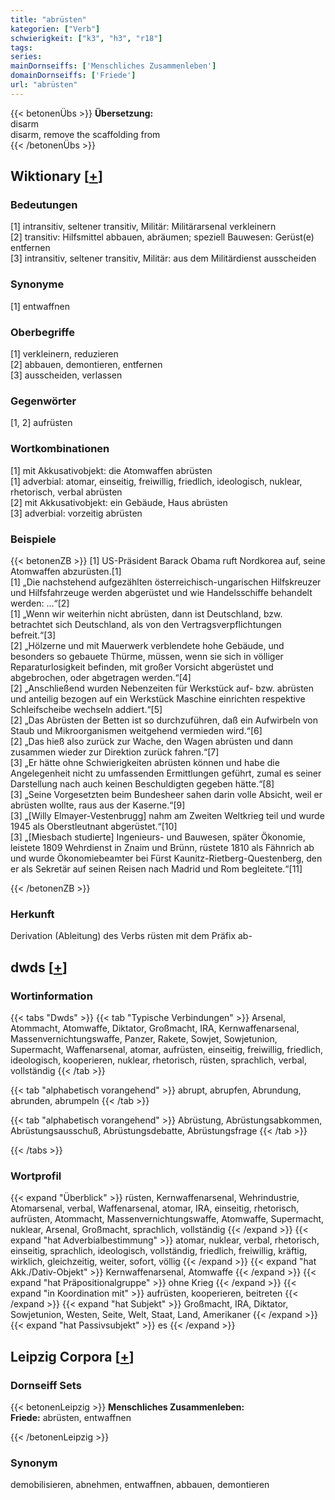 ```yaml
---
title: "abrüsten"
kategorien: ["Verb"]
schwierigkeit: ["k3", "h3", "r18"]
tags:
series:
mainDornseiffs: ['Menschliches Zusammenleben']
domainDornseiffs: ['Friede']
url: "abrüsten"
---
```


{{< betonenÜbs >}}
**Übersetzung:**  
disarm  
disarm, remove the scaffolding from  
{{< /betonenÜbs >}}

## Wiktionary [[+](https://de.wiktionary.org/wiki/abrüsten)]

### Bedeutungen
[1] intransitiv, seltener transitiv, Militär: Militärarsenal verkleinern  
[2] transitiv: Hilfsmittel abbauen, abräumen; speziell Bauwesen: Gerüst(e) entfernen  
[3] intransitiv, seltener transitiv, Militär: aus dem Militärdienst ausscheiden  

### Synonyme
[1] entwaffnen  

### Oberbegriffe
[1] verkleinern, reduzieren  
[2] abbauen, demontieren, entfernen  
[3] ausscheiden, verlassen  

### Gegenwörter
[1, 2] aufrüsten  

### Wortkombinationen
[1] mit Akkusativobjekt: die Atomwaffen abrüsten  
[1] adverbial: atomar, einseitig, freiwillig, friedlich, ideologisch, nuklear, rhetorisch, verbal abrüsten  
[2] mit Akkusativobjekt: ein Gebäude, Haus abrüsten  
[3] adverbial: vorzeitig abrüsten  

### Beispiele
{{< betonenZB >}}
[1] US-Präsident Barack Obama ruft Nordkorea auf, seine Atomwaffen abzurüsten.[1]  
[1] „Die nachstehend aufgezählten österreichisch-ungarischen Hilfskreuzer und Hilfsfahrzeuge werden abgerüstet und wie Handelsschiffe behandelt werden: …“[2]  
[1] „Wenn wir weiterhin nicht abrüsten, dann ist Deutschland, bzw. betrachtet sich Deutschland, als von den Vertragsverpflichtungen befreit.“[3]  
[2] „Hölzerne und mit Mauerwerk verblendete hohe Gebäude, und besonders so gebauete Thürme, müssen, wenn sie sich in völliger Reparaturlosigkeit befinden, mit großer Vorsicht abgerüstet und abgebrochen, oder abgetragen werden.“[4]  
[2] „Anschließend wurden Nebenzeiten für Werkstück auf- bzw. abrüsten und anteilig bezogen auf ein Werkstück Maschine einrichten respektive Schleifscheibe wechseln addiert.“[5]  
[2] „Das Abrüsten der Betten ist so durchzuführen, daß ein Aufwirbeln von Staub und Mikroorganismen weitgehend vermieden wird.“[6]  
[2] „Das hieß also zurück zur Wache, den Wagen abrüsten und dann zusammen wieder zur Direktion zurück fahren.“[7]  
[3] „Er hätte ohne Schwierigkeiten abrüsten können und habe die Angelegenheit nicht zu umfassenden Ermittlungen geführt, zumal es seiner Darstellung nach auch keinen Beschuldigten gegeben hätte.“[8]  
[3] „Seine Vorgesetzten beim Bundesheer sahen darin volle Absicht, weil er abrüsten wollte, raus aus der Kaserne.“[9]  
[3] „[Willy Elmayer-Vestenbrugg] nahm am Zweiten Weltkrieg teil und wurde 1945 als Oberstleutnant abgerüstet.“[10]  
[3] „[Miesbach studierte] Ingenieurs- und Bauwesen, später Ökonomie, leistete 1809 Wehrdienst in Znaim und Brünn, rüstete 1810 als Fähnrich ab und wurde Ökonomiebeamter bei Fürst Kaunitz-Rietberg-Questenberg, den er als Sekretär auf seinen Reisen nach Madrid und Rom begleitete.“[11]  

{{< /betonenZB >}}
### Herkunft
Derivation (Ableitung) des Verbs rüsten mit dem Präfix ab-  



## dwds [[+](https://www.dwds.de/wb/abrüsten)]

### Wortinformation
{{< tabs "Dwds" >}}
{{< tab "Typische Verbindungen" >}}
Arsenal, Atommacht, Atomwaffe, Diktator, Großmacht, IRA, Kernwaffenarsenal, Massenvernichtungswaffe, Panzer, Rakete, Sowjet, Sowjetunion, Supermacht, Waffenarsenal, atomar, aufrüsten, einseitig, freiwillig, friedlich, ideologisch, kooperieren, nuklear, rhetorisch, rüsten, sprachlich, verbal, vollständig
{{< /tab >}}

{{< tab "alphabetisch vorangehend" >}}
abrupt, abrupfen, Abrundung, abrunden, abrumpeln
{{< /tab >}}

{{< tab "alphabetisch vorangehend" >}}
Abrüstung, Abrüstungsabkommen, Abrüstungsausschuß, Abrüstungsdebatte, Abrüstungsfrage
{{< /tab >}}

{{< /tabs >}}

### Wortprofil
{{< expand "Überblick" >}} rüsten, Kernwaffenarsenal, Wehrindustrie, Atomarsenal, verbal, Waffenarsenal, atomar, IRA, einseitig, rhetorisch, aufrüsten, Atommacht, Massenvernichtungswaffe, Atomwaffe, Supermacht, nuklear, Arsenal, Großmacht, sprachlich, vollständig {{< /expand >}}
{{< expand "hat Adverbialbestimmung" >}} atomar, nuklear, verbal, rhetorisch, einseitig, sprachlich, ideologisch, vollständig, friedlich, freiwillig, kräftig, wirklich, gleichzeitig, weiter, sofort, völlig {{< /expand >}}
{{< expand "hat Akk./Dativ-Objekt" >}} Kernwaffenarsenal, Atomwaffe {{< /expand >}}
{{< expand "hat Präpositionalgruppe" >}} ohne Krieg {{< /expand >}}
{{< expand "in Koordination mit" >}} aufrüsten, kooperieren, beitreten {{< /expand >}}
{{< expand "hat Subjekt" >}} Großmacht, IRA, Diktator, Sowjetunion, Westen, Seite, Welt, Staat, Land, Amerikaner {{< /expand >}}
{{< expand "hat Passivsubjekt" >}} es {{< /expand >}}

## Leipzig Corpora [[+](https://corpora.uni-leipzig.de/en/res?word=abrüsten&corpusId=deu_newscrawl-public_2018)]

### Dornseiff Sets
{{< betonenLeipzig >}}
**Menschliches Zusammenleben:**  
**Friede:** abrüsten, entwaffnen  

{{< /betonenLeipzig >}}

### Synonym
demobilisieren, abnehmen, entwaffnen, abbauen, demontieren

